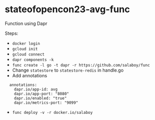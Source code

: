 # stateofopencon23-avg-func
Function using Dapr

Steps: 

- `docker login`
- `gcloud init`
- `gcloud connect`
- `dapr components -k`
- `func create -l go -t dapr -r https://github.com/salaboy/func`
- Change `statestore` to `statestore-redis` in handle.go
- Add annotations
```
  annotations:
    dapr.io/app-id: avg
    dapr.io/app-port: "8080"
    dapr.io/enabled: "true"
    dapr.io/metrics-port: "9099"
```
- `func deploy -v -r docker.io/salaboy`
